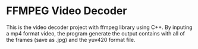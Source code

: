 # FFMPEG Video Decoder
This is the video decoder project with ffmpeg library using C++. By inputing a mp4 format video, the program generate the output contains with all of the frames (save as .jpg) and the yuv420 format file.
